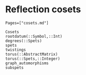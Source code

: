 # Reflection cosets
```@index
Pages=["cosets.md"]
```

```@docs
Cosets
rootdatum(::Symbol,::Int)
degrees(::Spets)
spets
twistings
torus(::AbstractMatrix)
torus(::Spets,::Integer)
graph_automorphisms
subspets
```
